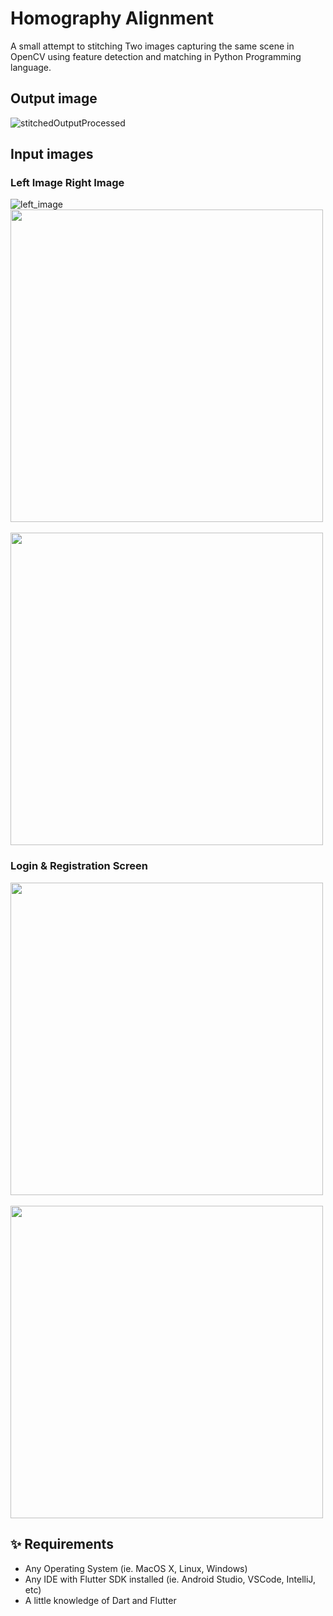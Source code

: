 # Homography Alignment

A small attempt to stitching Two images capturing the same scene in OpenCV using feature detection and matching in Python Programming language.












## Output image
![stitchedOutputProcessed](https://user-images.githubusercontent.com/85626938/166118022-dc4962b4-e04c-4db7-b763-29247e699115.png)

## Input images
### Left Image  Right Image
![left_image](https://user-images.githubusercontent.com/85626938/166118088-08b412f6-efbe-49d6-904b-2c56e531b033.png)   <img src="screens/detail_screen.jpg" height="500em" /> &nbsp;&nbsp;&nbsp;&nbsp; <img src="screens/add_to_cart_screen.jpg" height="500em" />


### Login & Registration Screen
<img src="screens/login_screen.jpg" height="500em" />&nbsp;&nbsp;&nbsp;&nbsp; <img src="screens/signin_scren.jpg" height="500em" />

## ✨ Requirements
* Any Operating System (ie. MacOS X, Linux, Windows)
* Any IDE with Flutter SDK installed (ie.  Android Studio, VSCode, IntelliJ, etc)
* A little knowledge of Dart and Flutter


